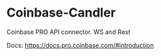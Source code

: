 # Coinbase-Candler
Coinbase PRO API connector. WS and Rest

Docs:
https://docs.pro.coinbase.com/#introduction
